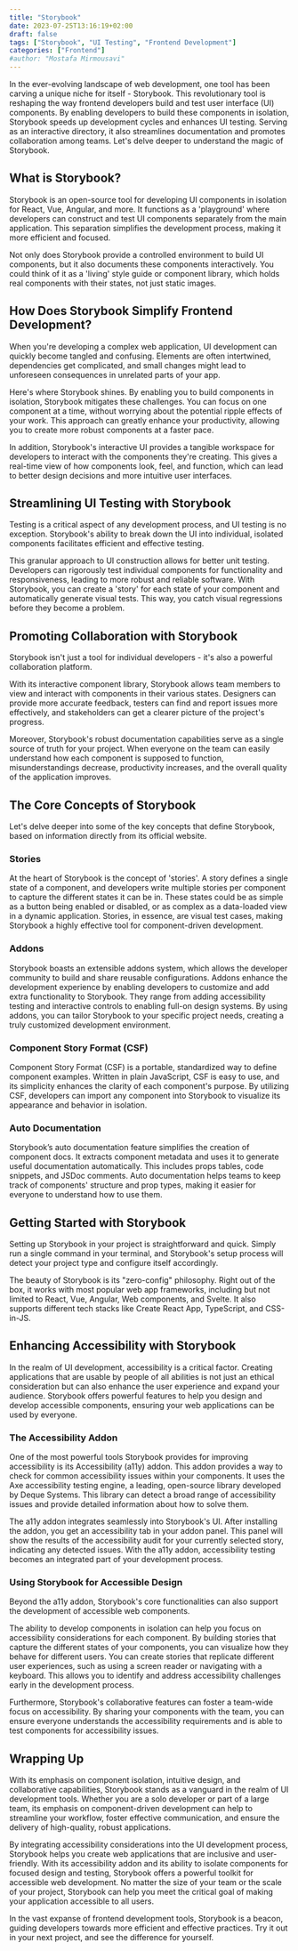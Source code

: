 ```yaml
---
title: "Storybook"
date: 2023-07-25T13:16:19+02:00
draft: false
tags: ["Storybook", "UI Testing", "Frontend Development"]
categories: ["Frontend"]
#author: "Mostafa Mirmousavi"
---
```


In the ever-evolving landscape of web development, one tool has been carving a unique niche for itself - Storybook. This revolutionary tool is reshaping the way frontend developers build and test user interface (UI) components. By enabling developers to build these components in isolation, Storybook speeds up development cycles and enhances UI testing. Serving as an interactive directory, it also streamlines documentation and promotes collaboration among teams. Let's delve deeper to understand the magic of Storybook.

<!--more-->

## What is Storybook?

Storybook is an open-source tool for developing UI components in isolation for React, Vue, Angular, and more. It functions as a 'playground' where developers can construct and test UI components separately from the main application. This separation simplifies the development process, making it more efficient and focused.

Not only does Storybook provide a controlled environment to build UI components, but it also documents these components interactively. You could think of it as a 'living' style guide or component library, which holds real components with their states, not just static images.

## How Does Storybook Simplify Frontend Development?

When you're developing a complex web application, UI development can quickly become tangled and confusing. Elements are often intertwined, dependencies get complicated, and small changes might lead to unforeseen consequences in unrelated parts of your app.

Here's where Storybook shines. By enabling you to build components in isolation, Storybook mitigates these challenges. You can focus on one component at a time, without worrying about the potential ripple effects of your work. This approach can greatly enhance your productivity, allowing you to create more robust components at a faster pace.

In addition, Storybook's interactive UI provides a tangible workspace for developers to interact with the components they're creating. This gives a real-time view of how components look, feel, and function, which can lead to better design decisions and more intuitive user interfaces.

## Streamlining UI Testing with Storybook

Testing is a critical aspect of any development process, and UI testing is no exception. Storybook's ability to break down the UI into individual, isolated components facilitates efficient and effective testing.

This granular approach to UI construction allows for better unit testing. Developers can rigorously test individual components for functionality and responsiveness, leading to more robust and reliable software. With Storybook, you can create a 'story' for each state of your component and automatically generate visual tests. This way, you catch visual regressions before they become a problem.

## Promoting Collaboration with Storybook

Storybook isn't just a tool for individual developers - it's also a powerful collaboration platform.

With its interactive component library, Storybook allows team members to view and interact with components in their various states. Designers can provide more accurate feedback, testers can find and report issues more effectively, and stakeholders can get a clearer picture of the project's progress.

Moreover, Storybook's robust documentation capabilities serve as a single source of truth for your project. When everyone on the team can easily understand how each component is supposed to function, misunderstandings decrease, productivity increases, and the overall quality of the application improves.

## The Core Concepts of Storybook

Let's delve deeper into some of the key concepts that define Storybook, based on information directly from its official website.

### Stories

At the heart of Storybook is the concept of 'stories'. A story defines a single state of a component, and developers write multiple stories per component to capture the different states it can be in. These states could be as simple as a button being enabled or disabled, or as complex as a data-loaded view in a dynamic application. Stories, in essence, are visual test cases, making Storybook a highly effective tool for component-driven development.

### Addons

Storybook boasts an extensible addons system, which allows the developer community to build and share reusable configurations. Addons enhance the development experience by enabling developers to customize and add extra functionality to Storybook. They range from adding accessibility testing and interactive controls to enabling full-on design systems. By using addons, you can tailor Storybook to your specific project needs, creating a truly customized development environment.

### Component Story Format (CSF)

Component Story Format (CSF) is a portable, standardized way to define component examples. Written in plain JavaScript, CSF is easy to use, and its simplicity enhances the clarity of each component's purpose. By utilizing CSF, developers can import any component into Storybook to visualize its appearance and behavior in isolation.

### Auto Documentation

Storybook’s auto documentation feature simplifies the creation of component docs. It extracts component metadata and uses it to generate useful documentation automatically. This includes props tables, code snippets, and JSDoc comments. Auto documentation helps teams to keep track of components' structure and prop types, making it easier for everyone to understand how to use them.

## Getting Started with Storybook

Setting up Storybook in your project is straightforward and quick. Simply run a single command in your terminal, and Storybook's setup process will detect your project type and configure itself accordingly.

The beauty of Storybook is its "zero-config" philosophy. Right out of the box, it works with most popular web app frameworks, including but not limited to React, Vue, Angular, Web components, and Svelte. It also supports different tech stacks like Create React App, TypeScript, and CSS-in-JS.

## Enhancing Accessibility with Storybook

In the realm of UI development, accessibility is a critical factor. Creating applications that are usable by people of all abilities is not just an ethical consideration but can also enhance the user experience and expand your audience. Storybook offers powerful features to help you design and develop accessible components, ensuring your web applications can be used by everyone.

### The Accessibility Addon

One of the most powerful tools Storybook provides for improving accessibility is its Accessibility (a11y) addon. This addon provides a way to check for common accessibility issues within your components. It uses the Axe accessibility testing engine, a leading, open-source library developed by Deque Systems. This library can detect a broad range of accessibility issues and provide detailed information about how to solve them.

The a11y addon integrates seamlessly into Storybook's UI. After installing the addon, you get an accessibility tab in your addon panel. This panel will show the results of the accessibility audit for your currently selected story, indicating any detected issues. With the a11y addon, accessibility testing becomes an integrated part of your development process.

### Using Storybook for Accessible Design

Beyond the a11y addon, Storybook's core functionalities can also support the development of accessible web components.

The ability to develop components in isolation can help you focus on accessibility considerations for each component. By building stories that capture the different states of your components, you can visualize how they behave for different users. You can create stories that replicate different user experiences, such as using a screen reader or navigating with a keyboard. This allows you to identify and address accessibility challenges early in the development process.

Furthermore, Storybook's collaborative features can foster a team-wide focus on accessibility. By sharing your components with the team, you can ensure everyone understands the accessibility requirements and is able to test components for accessibility issues.

## Wrapping Up

With its emphasis on component isolation, intuitive design, and collaborative capabilities, Storybook stands as a vanguard in the realm of UI development tools. Whether you are a solo developer or part of a large team, its emphasis on component-driven development can help to streamline your workflow, foster effective communication, and ensure the delivery of high-quality, robust applications.

By integrating accessibility considerations into the UI development process, Storybook helps you create web applications that are inclusive and user-friendly. With its accessibility addon and its ability to isolate components for focused design and testing, Storybook offers a powerful toolkit for accessible web development. No matter the size of your team or the scale of your project, Storybook can help you meet the critical goal of making your application accessible to all users.

In the vast expanse of frontend development tools, Storybook is a beacon, guiding developers towards more efficient and effective practices. Try it out in your next project, and see the difference for yourself.




